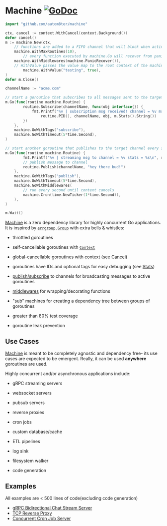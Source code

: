 # Machine [![GoDoc](https://godoc.org/github.com/autom8ter/machine?status.svg)](https://godoc.org/github.com/autom8ter/machine)

```go
import "github.com/autom8ter/machine"

ctx, cancel := context.WithCancel(context.Background())
defer cancel()
m := machine.New(ctx,
	// functions are added to a FIFO channel that will block when active routines == max routines. 
	machine.WithMaxRoutines(10),
        // every function executed by machine.Go will recover from panics
	machine.WithMiddlewares(machine.PanicRecover()),
	// WithValue passes the value map to the root context of the machine- it is available in the context of all child machine's & all Routine's
        machine.WithValue("testing", true),
)
defer m.Close()

channelName := "acme.com"

// start a goroutine that subscribes to all messages sent to the target channel for 5 seconds
m.Go(func(routine machine.Routine) {
		routine.Subscribe(channelName, func(obj interface{}) {
			fmt.Printf("%v | subscription msg received! channel = %v msg = %v stats = %s\n",
				routine.PID(), channelName, obj, m.Stats().String())
		})
	},
	machine.GoWithTags("subscribe"),
	machine.GoWithTimeout(5*time.Second),
)

// start another goroutine that publishes to the target channel every second for 5 seconds
m.Go(func(routine machine.Routine) {
		fmt.Printf("%v | streaming msg to channel = %v stats = %s\n", routine.PID(), channelName, routine.Machine().Stats().String())
		// publish message to channel
		routine.Publish(channelName, "hey there bud!")
	},
	machine.GoWithTags("publish"),
	machine.GoWithTimeout(5*time.Second),
	machine.GoWithMiddlewares(
		// run every second until context cancels
		machine.Cron(time.NewTicker(1*time.Second)),
	),
)

m.Wait()
```

[Machine](https://pkg.go.dev/github.com/autom8ter/machine#Machine) is a zero dependency library for highly concurrent Go applications. It is inspired by [`errgroup`](https://pkg.go.dev/golang.org/x/sync/errgroup)`.`[`Group`](https://pkg.go.dev/golang.org/x/sync/errgroup#Group) with extra bells & whistles:

- throttled goroutines

- self-cancellable goroutines with [`Context`](https://golang.org/pkg/context#Context)

- global-cancellable goroutines with context (see [Cancel](https://pkg.go.dev/github.com/autom8ter/machine#Machine.Cancel))

- goroutines have IDs and optional tags for easy debugging (see [Stats](https://pkg.go.dev/github.com/autom8ter/machine#Machine.Stats))

- [publish/subscribe](https://pkg.go.dev/github.com/autom8ter/machine#PubSub) to channels for broadcasting messages to active goroutines

- [middlewares](https://pkg.go.dev/github.com/autom8ter/machine#Middleware) for wrapping/decorating functions

- "sub" machines for creating a dependency tree between groups of goroutines

- greater than 80% test coverage

- goroutine leak prevention

## Use Cases

[Machine](https://pkg.go.dev/github.com/autom8ter/machine#Machine) is meant to be completely agnostic and dependency free- its use cases are expected to be emergent.
Really, it can be used **anywhere** goroutines are used. 

Highly concurrent and/or asynchronous applications include:

- gRPC streaming servers

- websocket servers

- pubsub servers

- reverse proxies

- cron jobs

- custom database/cache

- ETL pipelines

- log sink

- filesystem walker

- code generation

## Examples

All examples are < 500 lines of code(excluding code generation)

- [gRPC Bidirectional Chat Stream Server](examples/README.md#grpc-bidirectional-chat-server)
- [TCP Reverse Proxy](examples/README.md#tcp-reverse-proxy)
- [Concurrent Cron Job Server](examples/README.md#concurrent-cron-server)
